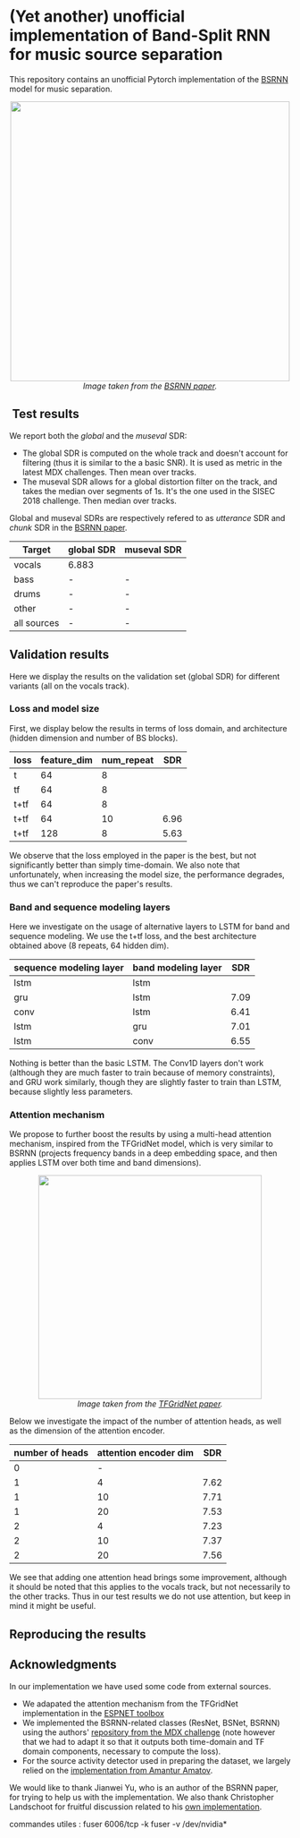 # (Yet another) unofficial implementation of Band-Split RNN for music source separation

This repository contains an unofficial Pytorch implementation of the [BSRNN](https://arxiv.org/pdf/2209.15174.pdf) model for music separation.

<div style="align: center; text-align:center;">
    <img src="https://gitlab.aicrowd.com/Tomasyu/sdx-2023-music-demixing-track-starter-kit/-/raw/master/Figure/BSRNN.png" width="500px" />
    <div class="caption"><i>Image taken from the <a href="https://arxiv.org/pdf/2209.15174.pdf">BSRNN paper</a>.</i></div>
</div>



##  Test results

We report both the *global* and the *museval* SDR:
- The global SDR is computed on the whole track and doesn't account for filtering (thus it is similar to the a basic SNR). It is used as metric in the latest MDX challenges. Then mean over tracks.
- The museval SDR allows for a global distortion filter on the track, and takes the median over segments of 1s. It's the one used in the SISEC 2018 challenge. Then median over tracks.

Global and museval SDRs are respectively refered to as *utterance* SDR and *chunk* SDR in the [BSRNN paper](https://arxiv.org/pdf/2209.15174.pdf).


| Target      |   global SDR   | museval SDR    |
|-------------|----------------|----------------|
| vocals      | 6.883          |                |
| bass        | -              | -              |
| drums       | -              | -              |
| other       | -              | -              |
| all sources | -              | -              |


## Validation results


Here we display the results on the validation set (global SDR) for different variants (all on the vocals track).

### Loss and model size

First, we display below the results in terms of loss domain, and architecture (hidden dimension and number of BS blocks).

| loss    |   feature_dim  |  num_repeat    |  SDR    |
|---------|----------------|----------------|---------|
|  t      |      64        |       8        |         |
|  tf     |      64        |       8        |         |
|  t+tf   |      64        |       8        |         |
|  t+tf   |      64        |       10       |   6.96  |
|  t+tf   |      128       |       8        |   5.63  |

We observe that the loss employed in the paper is the best, but not significantly better than simply time-domain. We also note that unfortunately, when increasing the model size, the performance degrades, thus we can't reproduce the paper's results.


### Band and sequence modeling layers

Here we investigate on the usage of alternative layers to LSTM for band and sequence modeling. We use the t+tf loss, and the best architecture obtained above (8 repeats, 64 hidden dim).

| sequence modeling layer | band modeling layer |  SDR    |
|-------------------------|---------------------|---------|
|  lstm                   |   lstm              |         |
|  gru                    |   lstm              |   7.09  |
|  conv                   |   lstm              |   6.41  |
|  lstm                   |   gru               |   7.01  |
|  lstm                   |   conv              |   6.55  |

Nothing is better than the basic LSTM. The Conv1D layers don't work (although they are much faster to train because of memory constraints), and GRU work similarly, though they are slightly faster to train than LSTM, because slightly less parameters.

### Attention mechanism

We propose to further boost the results by using a multi-head attention mechanism, inspired from the TFGridNet model, which is very similar to BSRNN (projects frequency bands in a deep embedding space, and then applies LSTM over both time and band dimensions).

<div style="align: center; text-align:center;">
    <img src="https://www.researchgate.net/publication/363402998/figure/fig1/AS:11431281083662730@1662694210541/Proposed-full-band-self-attention-module_W640.jpg" width="400px" />
    <div class="caption"><i>Image taken from the <a href="https://arxiv.org/abs/2209.03952">TFGridNet paper</a>.</i></div>
</div>

Below we investigate the impact of the number of attention heads, as well as the dimension of the attention encoder.

| number of heads | attention encoder dim |  SDR    |
|-----------------|-----------------------|---------|
|  0              |           -           |         |
|  1              |           4           |  7.62   |
|  1              |           10          |  7.71   |
|  1              |           20          |  7.53   |
|  2              |           4           |  7.23   |
|  2              |           10          |  7.37   |
|  2              |           20          |  7.56   |

We see that adding one attention head brings some improvement, although it should be noted that this applies to the vocals track, but not necessarily to the other tracks. Thus in our test results we do not use attention, but keep in mind it might be useful.

## Reproducing the results



## Acknowledgments

In our implementation we have used some code from external sources.

- We adapated the attention mechanism from the TFGridNet implementation in the [ESPNET toolbox](https://github.com/espnet/espnet/blob/35c2e2b13026ba212a2ba5e454e1621d30f2d8b9/espnet2/enh/separator/tfgridnet_separator.py#L18)
- We implemented the BSRNN-related classes (ResNet, BSNet, BSRNN) using the authors' [repository from the MDX challenge](http://gitlab.aicrowd.com/Tomasyu/sdx-2023-music-demixing-track-starter-kit) (note however that we had to adapt it so that it outputs both time-domain and TF domain components, necessary to compute the loss).
- For the source activity detector used in preparing the dataset, we largely relied on the [implementation from Amantur Amatov](https://github.com/amanteur/BandSplitRNN-Pytorch).

We would like to thank Jianwei Yu, who is an author of the BSRNN paper, for trying to help us with the implementation. We also thank Christopher Landschoot for fruitful discussion related to his [own implementation](https://github.com/crlandsc/Music-Demixing-with-Band-Split-RNN).


commandes utiles :
fuser 6006/tcp -k
fuser -v /dev/nvidia*

